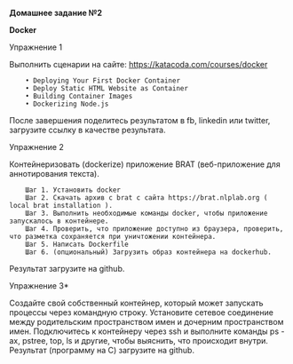 **Домашнее задание №2**


**Docker**


Упражнение 1


Выполнить сценарии на сайте: https://katacoda.com/courses/docker


		• Deploying Your First Docker Container
		• Deploy Static HTML Website as Container
		• Building Container Images
		• Dockerizing Node.js


После завершения поделитесь результатом в fb, linkedin или twitter, загрузите ссылку в
качестве результата.



Упражнение 2


Контейнеризовать (dockerize) приложение BRAT (веб-приложение для аннотирования
текста).


		Шаг 1. Установить docker
		Шаг 2. Скачать архив с brat с сайта https://brat.nlplab.org ( local brat installation ).
		Шаг 3. Выполнить необходимые команды docker, чтобы приложение запускалось в контейнере.
		Шаг 4. Проверить, что приложение доступно из браузера, проверить, что разметка сохраняется при уничтожении контейнера.
		Шаг 5. Написать Dockerfile
		Шаг 6. (опциональный) Загрузить образ контейнера на dockerhub.


Результат загрузите на github.




Упражнение 3*


Создайте свой собственный контейнер, который может запускать процессы через командную строку. Установите сетевое соединение между родительским пространством имен и дочерним пространством имен. Подключитесь к контейнеру через ssh и выполните команды ps -ax, pstree, top, ls и другие, чтобы выяснить, что происходит внутри. Результат (программу на С) загрузите на github.


